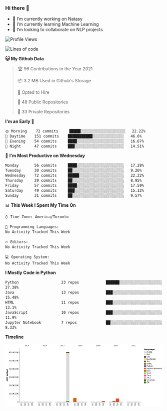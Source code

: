 ### Hi there 👋

<!--
**disooqi/disooqi** is a ✨ _special_ ✨ repository because its `README.md` (this file) appears on your GitHub profile.
-->
- 🔭 I’m currently working on Natasy
- 🌱 I’m currently learning Machine Learning
- 👯 I’m looking to collaborate on NLP projects
<!--
- 🤔 I’m looking for help with ...
- 💬 Ask me about ...
- 📫 How to reach me: http://mohamed.eldesouki.ca
- 😄 Pronouns: ...
- ⚡ Fun fact: ...
-->

<!--START_SECTION:waka-->
![Profile Views](http://img.shields.io/badge/Profile%20Views-1-blue)

![Lines of code](https://img.shields.io/badge/From%20Hello%20World%20I%27ve%20Written-72.5%20million%20lines%20of%20code-blue)

**🐱 My Github Data** 

> 🏆 96 Contributions in the Year 2021
 > 
> 📦 3.2 MB Used in Github's Storage 
 > 
> 💼 Opted to Hire
 > 
> 📜 48 Public Repositories 
 > 
> 🔑 33 Private Repositories  
 > 
**I'm an Early 🐤** 

```text
🌞 Morning    72 commits     █████░░░░░░░░░░░░░░░░░░░░   22.22% 
🌆 Daytime    151 commits    ███████████░░░░░░░░░░░░░░   46.6% 
🌃 Evening    54 commits     ████░░░░░░░░░░░░░░░░░░░░░   16.67% 
🌙 Night      47 commits     ███░░░░░░░░░░░░░░░░░░░░░░   14.51%

```
📅 **I'm Most Productive on Wednesday** 

```text
Monday       56 commits     ████░░░░░░░░░░░░░░░░░░░░░   17.28% 
Tuesday      30 commits     ██░░░░░░░░░░░░░░░░░░░░░░░   9.26% 
Wednesday    72 commits     █████░░░░░░░░░░░░░░░░░░░░   22.22% 
Thursday     29 commits     ██░░░░░░░░░░░░░░░░░░░░░░░   8.95% 
Friday       57 commits     ████░░░░░░░░░░░░░░░░░░░░░   17.59% 
Saturday     49 commits     ███░░░░░░░░░░░░░░░░░░░░░░   15.12% 
Sunday       31 commits     ██░░░░░░░░░░░░░░░░░░░░░░░   9.57%

```


📊 **This Week I Spent My Time On** 

```text
⌚︎ Time Zone: America/Toronto

💬 Programming Languages: 
No Activity Tracked This Week

🔥 Editors: 
No Activity Tracked This Week

💻 Operating System: 
No Activity Tracked This Week

```

**I Mostly Code in Python** 

```text
Python                   23 repos            ██████░░░░░░░░░░░░░░░░░░░   27.38% 
Java                     13 repos            ███░░░░░░░░░░░░░░░░░░░░░░   15.48% 
HTML                     11 repos            ███░░░░░░░░░░░░░░░░░░░░░░   13.1% 
JavaScript               10 repos            ███░░░░░░░░░░░░░░░░░░░░░░   11.9% 
Jupyter Notebook         7 repos             ██░░░░░░░░░░░░░░░░░░░░░░░   8.33%

```


**Timeline**

![Chart not found](https://raw.githubusercontent.com/disooqi/disooqi/master/charts/bar_graph.png) 


<!--END_SECTION:waka-->

